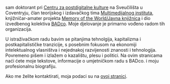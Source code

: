 <!--
.. title: Dobrodošli na moje web stranice.
.. description: Tomislav Medak, web stranice
-->

 sam doktorant pri [Centru za postdigitalne kulture](http://www.coventry.ac.uk/research/areas-of-research/postdigital-cultures/) na Sveučilišta u Coventryju, član teorijskog i izdavačkog tima
[Multimedijalnog instituta](http://www.mi2.hr/), knjižničar-amater projekta [Memory of the World/Javna knjižnica](https://memoryoftheworld.org/) i dio izvedbenog kolektiva [BADco](http://badco.hr/). Moje djelovanje je primarno vođeno radom tih organizacija.

U istraživačkom radu bavim se pitanjima tehnolgija, kapitalizma i postkapitalističke tranzicije, s posebnim fokusom na ekonomiji intelektualnog vlasništva i nejednakoj razvijenosti znanosti i tehnologija. Povremeno pišem i izlažem o kazalištu, plesu i politici. Na ovim stranicama naći ćete moje tekstove, informacije o umjetničkom radu s BADco. i moju profesionalnu biografiju.

Ako me želite kontaktirati, moja podaci su na [ovoj stranici](/en/contact/).
